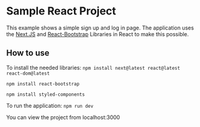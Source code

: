# Sample React Project
This example shows a simple sign up and log in page. The application uses the [Next.JS](https://github.com/vercel/next.js) and [React-Bootstrap](https://github.com/react-bootstrap/react-bootstrap) Libraries in React to make this possible.



## How to use

To install the needed libraries:
```npm install next@latest react@latest react-dom@latest```

```npm install react-bootstrap```

```npm install styled-components```


To run the application:
```npm run dev```


You can view the project from localhost:3000
